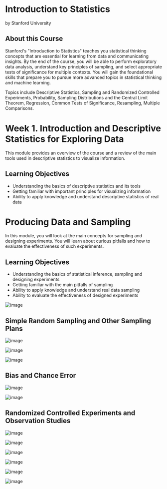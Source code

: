 # Introduction to Statistics
by Stanford University

## About this Course

Stanford's "Introduction to Statistics" teaches you statistical thinking concepts that are essential for learning from data and communicating insights. By the end of the course, you will be able to perform exploratory data analysis, understand key principles of sampling, and select appropriate tests of significance for multiple contexts. You will gain the foundational skills that prepare you to pursue more advanced topics in statistical thinking and machine learning.

Topics include Descriptive Statistics, Sampling and Randomized Controlled Experiments, Probability, Sampling Distributions and the Central Limit Theorem, Regression, Common Tests of Significance, Resampling, Multiple Comparisons.

# Week 1. Introduction and Descriptive Statistics for Exploring Data

This module provides an overview of the course and a review of the main tools used in descriptive statistics to visualize information.

## Learning Objectives

* Understanding the basics of descriptive statistics and its tools
* Getting familiar with important principles for visualizing information
* Ability to apply knowledge and understand descriptive statistics of real data







# Producing Data and Sampling

In this module, you will look at the main concepts for sampling and designing experiments. You will learn about curious pitfalls and how to evaluate the effectiveness of such experiments.

## Learning Objectives

* Understanding the basics of statistical inference, sampling and designing experiments
* Getting familiar with the main pitfalls of sampling
* Ability to apply knowledge and understand real data sampling
* Ability to evaluate the effectiveness of designed experiments

![image](https://github.com/artempohribnyi/introduction_to_statistics/assets/113499718/2e4f5f0f-daf4-4f94-bdf1-8717709ed67f)

## Simple Random Sampling and Other Sampling Plans

![image](https://github.com/artempohribnyi/introduction_to_statistics/assets/113499718/81c6cc89-10ef-4c8a-9002-6a6d427230bf)

![image](https://github.com/artempohribnyi/introduction_to_statistics/assets/113499718/94353f94-b529-4baa-b5d1-0d9a5e58b922)

![image](https://github.com/artempohribnyi/introduction_to_statistics/assets/113499718/b80b014f-73df-44e0-b394-ce156ac051c9)

## Bias and Chance Error

![image](https://github.com/artempohribnyi/introduction_to_statistics/assets/113499718/a6f430b8-b7dd-4981-9378-661a961e7e6e)

![image](https://github.com/artempohribnyi/introduction_to_statistics/assets/113499718/331f8418-eab5-43e5-9fe8-4e5d89755bf5)

## Randomized Controlled Experiments and Observation Studies

![image](https://github.com/artempohribnyi/introduction_to_statistics/assets/113499718/4c3355db-f078-4a10-af78-dfe4d872ae9e)

![image](https://github.com/artempohribnyi/introduction_to_statistics/assets/113499718/ae39b1f0-55e3-47af-823c-b9048c35b687)

![image](https://github.com/artempohribnyi/introduction_to_statistics/assets/113499718/e3070278-1219-4254-8dfd-9bed05d317eb)

![image](https://github.com/artempohribnyi/introduction_to_statistics/assets/113499718/df50f928-0059-4d01-bc40-b7c8d865704e)

![image](https://github.com/artempohribnyi/introduction_to_statistics/assets/113499718/5087a601-4a03-4176-8eec-13e25407f967)

![image](https://github.com/artempohribnyi/introduction_to_statistics/assets/113499718/a15530f6-3f5c-4db6-8c63-ed28cfbb16bf)











